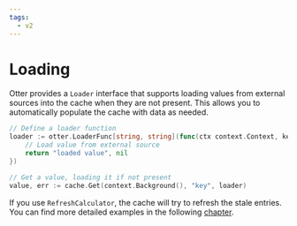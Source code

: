 ```yaml
---
tags:
  - v2
---
```


# Loading

Otter provides a `Loader` interface that supports loading values from external sources into the cache when they are not present. This allows you to automatically populate the cache with data as needed.

```go
// Define a loader function
loader := otter.LoaderFunc[string, string](func(ctx context.Context, key string) (string, error) {
	// Load value from external source
	return "loaded value", nil
})

// Get a value, loading it if not present
value, err := cache.Get(context.Background(), "key", loader)
```

If you use `RefreshCalculator`, the cache will try to refresh the stale entries. You can find more detailed examples in the following [chapter](refresh.md).
